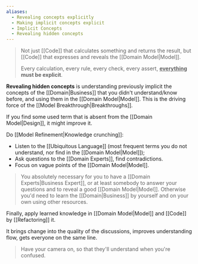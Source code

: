 ```yaml
---
aliases:
  - Revealing concepts explicitly
  - Making implicit concepts explicit
  - Implicit Concepts
  - Revealing hidden concepts
---
```

> Not just [[Code]] that calculates something and returns the result, but [[Code]] that expresses and reveals the [[Domain Model|Model]].
> 
> Every calculation, every rule, every check, every assert, **<u><b>everything</b></u> must be explicit**.

**Revealing hidden concepts** is understanding previously implicit the concepts of the [[Domain|Business]] that you didn't understand/know before, and using them in the [[Domain Model|Model]]. This is the driving force of the [[Model Breakthrough|Breakthroughs]].

If you find some used term that is absent from the [[Domain Model|Design]], it might improve it.

Do [[Model Refinement|Knowledge crunching]]:
- Listen to the [[Ubiquitous Language]] (most frequent terms you do not understand, nor find in the [[Domain Model|Model]]);
- Ask questions to the [[Domain Experts]], find contradictions.
- Focus on vague points of the [[Domain Model|Model]].

> You absolutely necessary for you to have a [[Domain Experts|Business Expert]], or at least somebody to answer your questions and to reveal a good [[Domain Model|Model]]. Otherwise you'd need to learn the [[Domain|Business]] by yourself and on your own using other resources.

Finally, apply learned knowledge in [[Domain Model|Model]] and [[Code]] by [[Refactoring]] it.

It brings change into the quality of the discussions, improves understanding flow, gets everyone on the same line.

> Have your camera on, so that they'll understand when you're confused.

